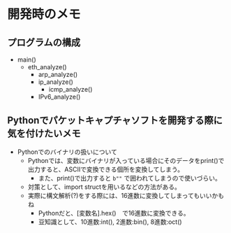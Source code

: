 # 開発時のメモ
## プログラムの構成
- main()
    + eth_analyze()
        * arp_analyze()
        * ip_analyze()
            - icmp_analyze()
        * IPv6_analyze()


## Pythonでパケットキャプチャソフトを開発する際に気を付けたいメモ
- Pythonでのバイナリの扱いについて
    + Pythonでは、変数にバイナリが入っている場合にそのデータをprint()で出力すると、ASCIIで変換できる個所を変換してしまう。
        * また、print()で出力すると `b""` で囲われてしまうので使いづらい。
    + 対策として、import structを用いるなどの方法がある。
    + 実際に構文解析(?)をする際には、16進数に変換してしまってもいいかもね
        * Pythonだと、[変数名].hex()　で16進数に変換できる。
        * 豆知識として、10進数:int(), 2進数:bin(), 8進数:oct()

